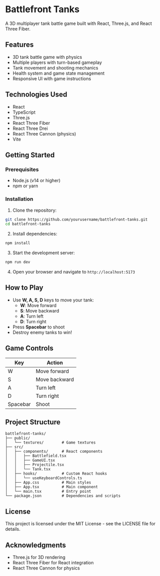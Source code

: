 # Battlefront Tanks

A 3D multiplayer tank battle game built with React, Three.js, and React Three Fiber.

## Features

- 3D tank battle game with physics
- Multiple players with turn-based gameplay
- Tank movement and shooting mechanics
- Health system and game state management
- Responsive UI with game instructions

## Technologies Used

- React
- TypeScript
- Three.js
- React Three Fiber
- React Three Drei
- React Three Cannon (physics)
- Vite

## Getting Started

### Prerequisites

- Node.js (v14 or higher)
- npm or yarn

### Installation

1. Clone the repository:
```bash
git clone https://github.com/yourusername/battlefront-tanks.git
cd battlefront-tanks
```

2. Install dependencies:
```bash
npm install
```

3. Start the development server:
```bash
npm run dev
```

4. Open your browser and navigate to `http://localhost:5173`

## How to Play

- Use **W, A, S, D** keys to move your tank:
  - **W**: Move forward
  - **S**: Move backward
  - **A**: Turn left
  - **D**: Turn right
- Press **Spacebar** to shoot
- Destroy enemy tanks to win!

## Game Controls

| Key       | Action       |
|-----------|--------------|
| W         | Move forward |
| S         | Move backward|
| A         | Turn left    |
| D         | Turn right   |
| Spacebar  | Shoot        |

## Project Structure

```
battlefront-tanks/
├── public/
│   └── textures/        # Game textures
├── src/
│   ├── components/      # React components
│   │   ├── Battlefield.tsx
│   │   ├── GameUI.tsx
│   │   ├── Projectile.tsx
│   │   └── Tank.tsx
│   ├── hooks/           # Custom React hooks
│   │   └── useKeyboardControls.ts
│   ├── App.css          # Main styles
│   ├── App.tsx          # Main component
│   └── main.tsx         # Entry point
└── package.json         # Dependencies and scripts
```

## License

This project is licensed under the MIT License - see the LICENSE file for details.

## Acknowledgments

- Three.js for 3D rendering
- React Three Fiber for React integration
- React Three Cannon for physics
